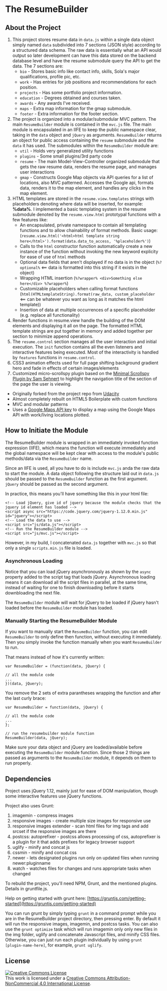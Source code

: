# The ResumeBuilder

## About the Project

1. This project stores resume data in `data.js` within a single data object simply named `data` subdivided into 7 sections (JSON style) according to a structured data schema. The raw data is essentially what an API would output so later development can have this data stored on the backend database level and have the resume submodule query the API to get the data. The 7 sections are: 
   - `bio` - Stores basic info like contact info, skills, Sola's major qualifications, profile pic, etc.
   - `work` - Has entries for job positions and recommendations for each position.
   - `projects` - Has some portfolio project information.
   - `education` - Degrees obtained and courses taken.
   - `awards` - Any awards I've received.
   - `maps` - Extra map information for the gmap submodule.
   - `footer` - Extra information for the footer section.
2. The project is organized into a modular/submodular MVC pattern. The main `ResumeBuilder` module is contained in the `mvc.js` file. The main module is encapsulated in an IIFE to keep the public namespace clear, taking in the `data` object and `jQuery` as arguments. `ResumeBuilder` returns an object for public access containing the `resume` submodule and the `data` it has used. The submodules within the `ResumeBuilder` module are:
   - `util` - Holds very generalized utility functions
   - `plugins` - Some small plugins/3rd party code
   - `resume` -  The main Model-View-Controller organized submodule that gets the raw resume data, renders the resume page, and manages user interactions
   - `gmap` - Constructs Google Map objects via API queries for a list of locations, also MVC patterned. Accesses the Google api, formats data, renders it to the map element, and handles any clicks in the map element.
3. HTML templates are stored in the `resume.view.templates` strings with placeholders denoting where data will be inserted, for example: **%data%**. I implemented a basic templating system in the resume submodule denoted by the `resume.view.html` prototypal functions with a few features like:
    * An encapsulated, private namespace to contain all templating functions and to allow chainability of format methods. Basic usage: (`resume.view.html('<html>html template string here</html>').format(data.data_to_access, '%placeholder%')`)
    * Calls to the `html` constructor function automatically create a new instance of the function without invoking the new keyword explicity for ease of use of `html` methods
    * Optional data fields that aren't displayed if no data is in the object (` %?optional% ` <== data is formatted into this string if it exists in the object)
    * Wrapping HTML insertion (` %?wrapper% <div>Something else here</div> %?wrapper% `)
    * Customizable placeholders when calling format functions (`html(HTMLtemplateString).format(raw_data, custom_placeholder` <== can be whatever you want as long as it matches the html template))
    * Insertion of data at multiple occurrences of a specific placeholder (e.g. replace all functionality)
4. Render functions in resume.view handle the building of the DOM elements and displaying it all on the page. The formatted HTML template strings are put together in memory and added together per section to minimize append operations.
5. The `resume.control` section manages all the user interaction and initial execution. The `init` function contains all the even listeners and interactive features being executed. Most of the interactivity is handled by `features` functions in `resume.control`.
6. CSS3 animation effects used for full page shifting background gradient hero and fade in effects of certain images/elements
7. Customized micro-scrollspy plugin based on the [Minimal Scrollspy Plugin by Sam Sehnert](https://jsfiddle.net/mekwall/up4nu/) to  highlight the navigation title of the section of the page the user is viewing.

* Originally forked from the project repo from [Udacity](https://github.com/udacity/frontend-nanodegree-resume)
* Almost completely rebuilt on HTML5 Boilerplate with custom functions
* MVC and modular patterns
* Uses a [Google Maps API key](https://developers.google.com/maps/documentation/javascript/get-api-key) to display a map using the Google Maps API with work/living locations plotted.

## How to Initiate the Module

The ResumeBuilder module is wrapped in an immediately invoked function expression (IIFE), which means the function will execute immediately and the global namespace will be kept clear with access to the module's public methods/data via the `ResumeBuilder` name. 

Since an IIFE is used, all you have to do is include `mvc.js` anda the raw data to start the module. A data object following the structure laid out in `data.js` should be passed to the `ResumeBuilder` function as the first argument. `jQuery` should be passed as the second argument. 

In practice, this means you'll have something like this in your html file:

```
<!-- Load jQuery, give id of jquery because the module checks that the jquery id element has loaded -->
<script async src="https://code.jquery.com/jquery-1.12.0.min.js" id="jquery"></script>
<!-- Load the data to use -->
<script src="js/data.js"></script>
<!-- Run the ResumeBuilder module -->
<script src="js/mvc.js"></script>
```
However, in my build, I concatenated `data.js` together with `mvc.js` so that only a single `scripts.min.js` file is loaded.

### Asynchronous Loading

Notice that you can load jQuery asynchronously as shown by the `async` property added to the script tag that loads jQuery. Asynchronous loading means it can download all the script files in parallel, at the same time, instead of waiting for one to finish downloading before it starts downbloading the next file. 

The `ResumeBuilder` module will wait for jQuery to be loaded if jQuery hasn't loaded before the `ResumeBuilder` module has loaded.

### Manually Starting the ResumeBuilder Module

If you want to manually start the `ResumeBuilder` function, you can edit `ResumeBuilder` to only define then function, without executing it immediately. Then you simply invoke the function manually when you want `ResumeBuilder` to run.

That means instead of how it's currently written:

```
var ResumeBuilder = (function(data, jQuery) {

// all the module code
...
})(data, jQuery);
```

You remove the 2 sets of extra parantheses wrapping the function and after the last curly brace:

```
var ResumeBuilder = function(data, jQuery) {

// all the module code
...
};

// run the resumebuilder module function
ResumeBuilder(data, jQuery);
```
Make sure your data object and jQuery are loaded/available before executing the `ResumeBuilder` module function. Since those 2 things are passed as arguments to the `ResumeBuilder` module, it depends on them to run properly.

## Dependencies

Project uses jQuery 1.12, mainly just for ease of DOM manipulation, though some interactive features use jQuery functions.

Project also uses Grunt:

  1. imagemin - compress images
  2. responsive images - create multiple size images for responsive use
  3. responsive images extender - scan html files for img tags and add srcset if the responsive images are there
  4. postcss: autoprefixer - postcss allows processing of css, autoprefixer is a plugin for it that adds prefixes for legacy browser support
  5. uglify - minify and concat js
  6. cssmin - minify and concat css
  7. newer - lets designated plugins run only on updated files when running newer:pluginname
  8. watch - watches files for changes and runs appropriate tasks when changed
  
To rebuild the project, you'll need NPM, Grunt, and the mentioned plugins. Details in gruntfile.js.

Help on getting started with grunt here: [https://gruntjs.com/getting-started](https://gruntjs.com/getting-started)

You can run grunt by simply typing `grunt` in a command prompt while you are in the ResumeBuilder project directory, then pressing enter. By default it will run the responsive images, imagemin, and postcss tasks. You can also use the `grunt optimize` task which will run imagemin only only new files in the img folder, uglify and concatenate Javascript files, and minify CSS files. Otherwise, you can just run each plugin individually by using `grunt [plugin-name-here]`, for example, `grunt uglify`.

## License

<a rel="license" href="http://creativecommons.org/licenses/by-nc/4.0/"><img alt="Creative Commons License" style="border-width:0" src="https://i.creativecommons.org/l/by-nc/4.0/88x31.png" /></a><br />This work is licensed under a <a rel="license" href="http://creativecommons.org/licenses/by-nc/4.0/">Creative Commons Attribution-NonCommercial 4.0 International License</a>.

